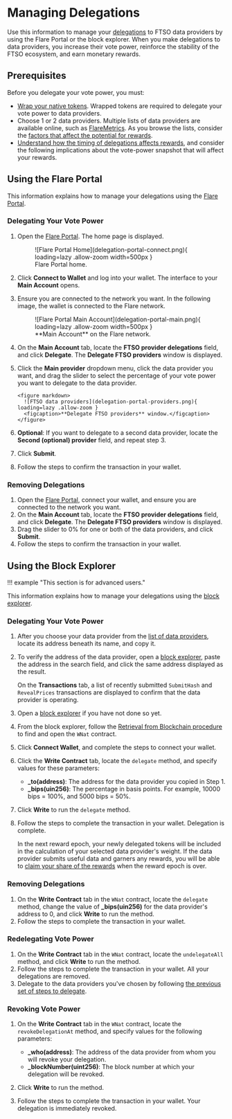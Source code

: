 # Managing Delegations

Use this information to manage your [delegations](../../tech/ftso.md#delegation) to FTSO data providers by using the Flare Portal or the block explorer. When you make delegations to data providers, you increase their vote power, reinforce the stability of the FTSO ecosystem, and earn monetary rewards.

## Prerequisites

Before you delegate your vote power, you must:

* [Wrap your native tokens](../wrapping-tokens.md). Wrapped tokens are required to delegate your vote power to data providers.
* Choose 1 or 2 data providers. Multiple lists of data providers are available online, such as [FlareMetrics](https://flaremetrics.io/). As you browse the lists, consider the [factors that affect the potential for rewards](../../tech/ftso.md#rewards).
* [Understand how the timing of delegations affects rewards](../../tech/ftso.md#effects-of-the-vote-power-block-snapshot-on-delegations), and consider the following implications about the vote-power snapshot that will affect your rewards.

## Using the Flare Portal

This information explains how to manage your delegations using the [Flare Portal](https://portal.flare.network).

### Delegating Your Vote Power

1. Open the [Flare Portal](https://portal.flare.network). The home page is displayed.

    <figure markdown>
    ![Flare Portal Home](delegation-portal-connect.png){ loading=lazy .allow-zoom width=500px }
    <figcaption>Flare Portal home.</figcaption>
    </figure>

2. Click **Connect to Wallet** and log into your wallet. The interface to your **Main Account** opens.
3. Ensure you are connected to the network you want. In the following image, the wallet is connected to the Flare network.

    <figure markdown>
    ![Flare Portal Main Account](delegation-portal-main.png){ loading=lazy .allow-zoom width=500px }
    <figcaption>**Main Account** on the Flare network.</figcaption>
    </figure>

4. On the **Main Account** tab, locate the **FTSO provider delegations** field, and click **Delegate**. The **Delegate FTSO providers** window is displayed.
5. Click the **Main provider** dropdown menu, click the data provider you want, and drag the slider to select the percentage of your vote power you want to delegate to the data provider.

       <figure markdown>
         ![FTSO data providers](delegation-portal-providers.png){ loading=lazy .allow-zoom }
         <figcaption>**Delegate FTSO providers** window.</figcaption>
       </figure>

6. **Optional**: If you want to delegate to a second data provider, locate the **Second (optional) provider** field, and repeat step 3.
7. Click **Submit**.
8. Follow the steps to confirm the transaction in your wallet.

### Removing Delegations

1. Open the [Flare Portal](https://portal.flare.network), connect your wallet, and ensure you are connected to the network you want.
2. On the **Main Account** tab, locate the **FTSO provider delegations** field, and click **Delegate**. The **Delegate FTSO providers** window is displayed.
3. Drag the slider to 0% for one or both of the data providers, and click **Submit**.
4. Follow the steps to confirm the transaction in your wallet.

## Using the Block Explorer

!!! example "This section is for advanced users."

This information explains how to manage your delegations using the [block explorer](../block-explorer.md).

### Delegating Your Vote Power

1. After you choose your data provider from the [list of data providers](https://flaremetrics.io/), locate its address beneath its name, and copy it.
2. To verify the address of the data provider, open a [block explorer](../block-explorer.md), paste the address in the search field, and click the same address displayed as the result.

    On the **Transactions** tab, a list of recently submitted `SubmitHash` and `RevealPrices` transactions are displayed to confirm that the data provider is operating.

3. Open a [block explorer](../block-explorer.md) if you have not done so yet.
4. From the block explorer, follow the [Retrieval from Blockchain procedure](../../dev/reference/contracts.md#retrieval-from-blockchain) to find and open the `WNat` contract.
5. Click **Connect Wallet**, and complete the steps to connect your wallet.
6. Click the **Write Contract** tab, locate the `delegate` method, and specify values for these parameters:

    * **_to(address)**: The address for the data provider you copied in Step 1.
    * **_bips(uin256)**: The percentage in basis points. For example, 10000 bips = 100%, and 5000 bips = 50%.

7. Click **Write** to run the `delegate` method.
8. Follow the steps to complete the transaction in your wallet. Delegation is complete.

    In the next reward epoch, your newly delegated tokens will be included in the calculation of your selected data provider's weight.
    If the data provider submits useful data and garners any rewards, you will be able to [claim your share of the rewards](./managing-rewards.md) when the reward epoch is over.

### Removing Delegations

1. On the **Write Contract** tab in the `WNat` contract, locate the `delegate` method, change the value of **_bips(uin256)** for the data provider's address to 0, and click **Write** to run the method.
2. Follow the steps to complete the transaction in your wallet.

### Redelegating Vote Power

1. On the **Write Contract** tab in the `WNat` contract, locate the `undelegateAll` method, and click **Write** to run the method.
2. Follow the steps to complete the transaction in your wallet. All your delegations are removed.
3. Delegate to the data providers you've chosen by following [the previous set of steps to delegate](#delegating-your-vote-power_1).

### Revoking Vote Power

1. On the **Write Contract** tab in the `WNat` contract, locate the `revokeDelegationAt` method, and specify values for the following parameters:

    * **_who(address)**: The address of the data provider from whom you will revoke your delegation.
    * **_blockNumber(uint256)**: The block number at which your delegation will be revoked.

2. Click **Write** to run the method.
3. Follow the steps to complete the transaction in your wallet. Your delegation is immediately revoked.
